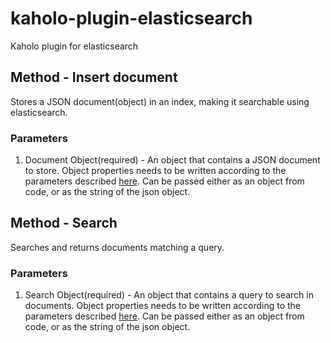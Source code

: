 # kaholo-plugin-elasticsearch
Kaholo plugin for elasticsearch

## Method - Insert document
Stores a JSON document(object) in an index, making it searchable using elasticsearch. 

### Parameters
1) Document Object(required) - An object that contains a JSON document to store. Object properties needs to be written according to the 
    parameters described [here](https://www.elastic.co/guide/en/elasticsearch/client/javascript-api/16.x/api-index.html).
    Can be passed either as an object from code, or as the string of the json object.

## Method - Search
Searches and returns documents matching a query. 

### Parameters
1) Search Object(required) - An object that contains a query to search in documents. Object properties needs to be written according to
    the parameters described [here](https://www.elastic.co/guide/en/elasticsearch/client/javascript-api/16.x/api-search.html).
    Can be passed either as an object from code, or as the string of the json object.